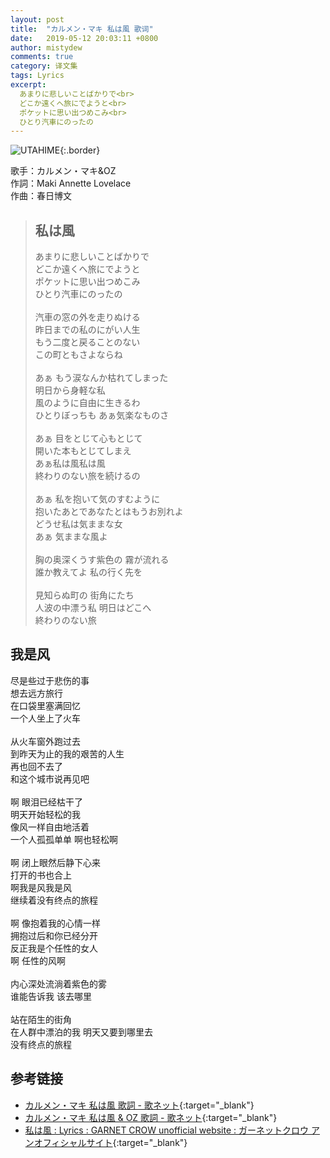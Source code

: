 ```yaml
---
layout: post
title:  "カルメン・マキ 私は風 歌词"
date:   2019-05-12 20:03:11 +0800
author: mistydew
comments: true
category: 译文集
tags: Lyrics
excerpt:
  あまりに悲しいことばかりで<br>
  どこか遠くへ旅にでようと<br>
  ポケットに思い出つめこみ<br>
  ひとり汽車にのったの
---
```

![UTAHIME](https://is5-ssl.mzstatic.com/image/thumb/Music113/v4/97/56/c1/9756c131-fad6-8105-ade0-c915827a9c0b/source/600x600bb.jpg){:.border}

歌手：カルメン・マキ&OZ<br>
作詞：Maki Annette Lovelace<br>
作曲：春日博文

<blockquote class="original">
  <h2>私は風</h2>
  <p>
    あまりに悲しいことばかりで<br>
    どこか遠くへ旅にでようと<br>
    ポケットに思い出つめこみ<br>
    ひとり汽車にのったの<br>
    <br>
    汽車の窓の外を走りぬける<br>
    昨日までの私のにがい人生<br>
    もう二度と戻ることのない<br>
    この町ともさよならね<br>
    <br>
    あぁ もう涙なんか枯れてしまった<br>
    明日から身軽な私<br>
    風のように自由に生きるわ<br>
    ひとりぼっちも あぁ気楽なものさ<br>
    <br>
    あぁ 目をとじて心もとじて<br>
    開いた本もとじてしまえ<br>
    あぁ私は風私は風<br>
    終わりのない旅を続けるの<br>
    <br>
    あぁ 私を抱いて気のすむように<br>
    抱いたあとであなたとはもうお別れよ<br>
    どうせ私は気ままな女<br>
    あぁ 気ままな風よ<br>
    <br>
    胸の奥深くうす紫色の 霧が流れる<br>
    誰か教えてよ 私の行く先を<br>
    <br>
    見知らぬ町の 街角にたち<br>
    人波の中漂う私 明日はどこへ<br>
    終わりのない旅
  </p>
</blockquote>

<div class="translation">
  <h2>我是风</h2>
  <p>
    尽是些过于悲伤的事<br>
    想去远方旅行<br>
    在口袋里塞满回忆<br>
    一个人坐上了火车<br>
    <br>
    从火车窗外跑过去<br>
    到昨天为止的我的艰苦的人生<br>
    再也回不去了<br>
    和这个城市说再见吧<br>
    <br>
    啊 眼泪已经枯干了<br>
    明天开始轻松的我<br>
    像风一样自由地活着<br>
    一个人孤孤单单 啊也轻松啊<br>
    <br>
    啊 闭上眼然后静下心来<br>
    打开的书也合上<br>
    啊我是风我是风<br>
    继续着没有终点的旅程<br>
    <br>
    啊 像抱着我的心情一样<br>
    拥抱过后和你已经分开<br>
    反正我是个任性的女人<br>
    啊 任性的风啊<br>
    <br>
    内心深处流淌着紫色的雾<br>
    谁能告诉我 该去哪里<br>
    <br>
    站在陌生的街角<br>
    在人群中漂泊的我 明天又要到哪里去<br>
    没有终点的旅程
  </p>
</div>

## 参考链接

* [カルメン・マキ 私は風 歌詞 - 歌ネット](https://www.uta-net.com/song/221765/){:target="_blank"}
* [カルメン・マキ 私は風 & OZ 歌詞 - 歌ネット](https://www.uta-net.com/song/38844/){:target="_blank"}
* [私は風 : Lyrics : GARNET CROW unofficial website : ガーネットクロウ アンオフィシャルサイト](https://ganekuro.github.io/lyrics/featuring/Watashi-wa-Kaze.html){:target="_blank"}
